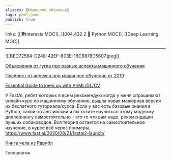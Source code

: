 ```yaml
---
aliases: [Машинное обучение]
tags: pkm🏷/moc
publish: true
---
```

links: [[🌍Interests MOC]], [[004.432.2 🐍 Python MOC]], [[Deep Learning MOC]]

---

![[BED72584-D248-42EF-803E-16C6878D5607.jpeg]]



[Объяснения от гугла про разные аспекты машинного обучения](https://pair.withgoogle.com/explorables/)


[Плейлист от яндекса про машинное обучение от 2019](https://www.youtube.com/playlist?list=PLJOzdkh8T5krxc4HsHbB8g8f0hu7973fK)

[Essential Guide to keep up with AI/ML/DL/CV](https://github.com/BAILOOL/DoYouEvenLearn/blob/master/README.md)

У FastAI, ребят которых я всем рекомендую когда у меня спрашивают онлайн курс по машинному обучению, вышла новая мажорная версия их беслатного туториала/курса. Если у вас есть базовые знания в Python, какой-то английский и вы хотите научиться этому модному диплернингу самостоятельно - это то что вам надо, рекомендации лучших собаководов. Вся теория остается на самостоятельное изучение, в курсе всё через примеры.
https://www.fast.ai/2020/08/21/fastai2-launch/


[Книга чела из Рарибл](https://themlsbook.com/)

Генеалогия